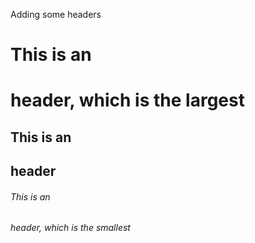 Adding some headers
# This is an <h1> header, which is the largest
## This is an <h2> header
###### This is an <h6> header, which is the smallest
